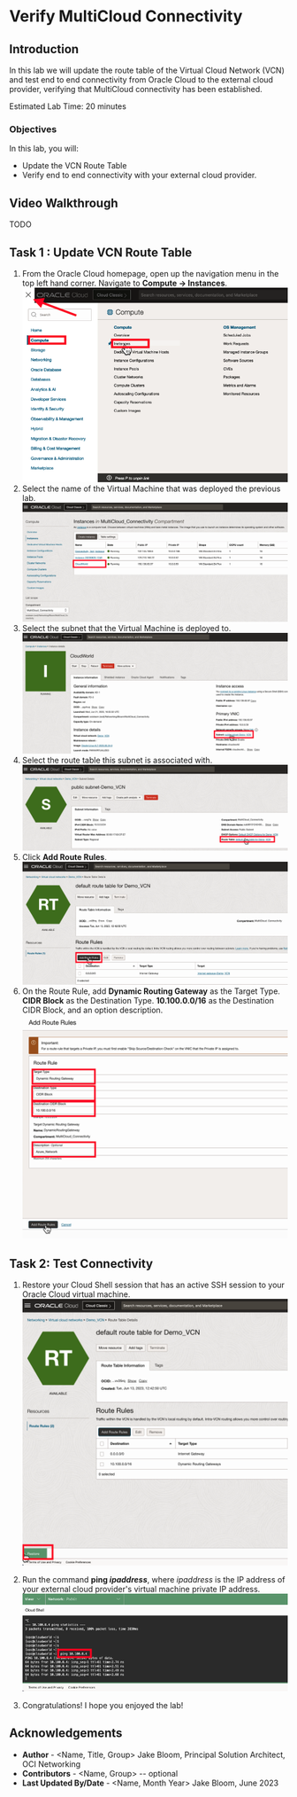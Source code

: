 # Verify MultiCloud Connectivity

## Introduction

In this lab we will update the route table of the Virtual Cloud Network (VCN) and test end to end connectivity from Oracle Cloud to the external cloud provider, verifying that MultiCloud connectivity has been established.

Estimated Lab Time: 20 minutes

### Objectives

In this lab, you will:

* Update the VCN Route Table
* Verify end to end connectivity with your external cloud provider.

## Video Walkthrough

TODO

## Task 1 : Update VCN Route Table

1. From the Oracle Cloud homepage, open up the navigation menu in the top left hand corner. Navigate to **Compute -> Instances**.
    ![Alt text](images/route-table-1.png)
2. Select the name of the Virtual Machine that was deployed the previous lab.
    ![Alt text](images/route-table-2.png)
3. Select the subnet that the Virtual Machine is deployed to.
    ![Alt text](images/route-table-3.png)
4. Select the route table this subnet is associated with.
    ![Alt text](images/route-table-4.png)
5. Click **Add Route Rules**.
    ![Alt text](images/route-table-5.png)
6. On the Route Rule, add **Dynamic Routing Gateway** as the Target Type. **CIDR Block** as the Destination Type. **10.100.0.0/16** as the Destination CIDR Block, and an option description.
    ![Alt text](images/route-table-6.png)

## Task 2: Test Connectivity

1. Restore your Cloud Shell session that has an active SSH session to your Oracle Cloud virtual machine.
    ![Alt text](images/test-connectivity-1.png)
2. Run the command **ping _ipaddress_**, where _ipaddress_ is the IP address of your external cloud provider's virtual machine private IP address.
    ![Alt text](images/test-connectivity-2.png)

3. Congratulations! I hope you enjoyed the lab!

## Acknowledgements

* **Author** - <Name, Title, Group> Jake Bloom, Principal Solution Architect, OCI Networking
* **Contributors** -  <Name, Group> -- optional
* **Last Updated By/Date** - <Name, Month Year> Jake Bloom, June 2023